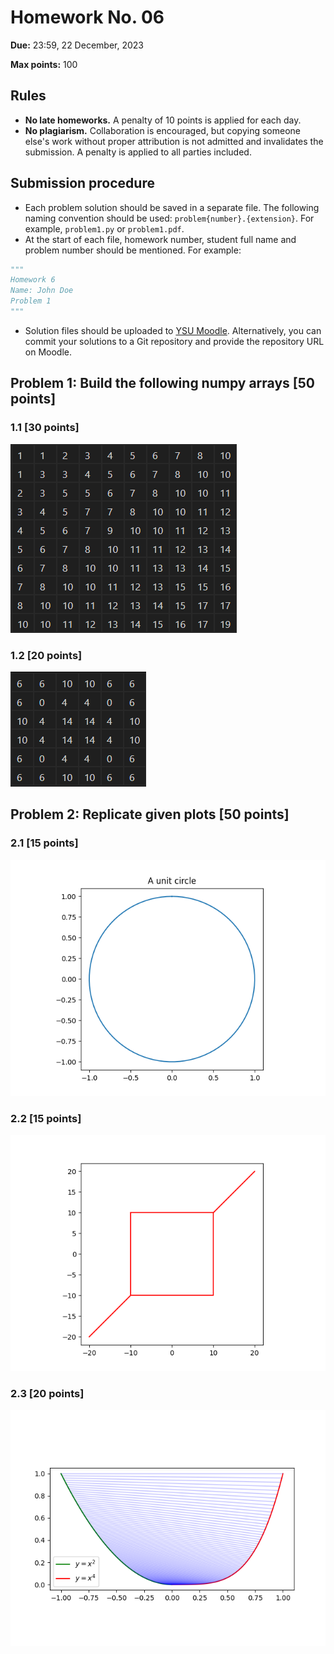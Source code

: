 # Homework No. 06

**Due:** 23:59, 22 December, 2023

**Max points:** 100

## Rules

- **No late homeworks.** A penalty of 10 points is applied for each day.
- **No plagiarism.** Collaboration is encouraged, but copying someone else's work without proper attribution is not admitted and invalidates the submission. A penalty is applied to all parties included.

## Submission procedure

- Each problem solution should be saved in a separate file. The following naming convention should be used: `problem{number}.{extension}`. For example, `problem1.py` or `problem1.pdf`.
- At the start of each file, homework number, student full name and problem number should be mentioned. For example:

```python
"""
Homework 6
Name: John Doe
Problem 1
"""
```

- Solution files should be uploaded to [YSU Moodle](https://e-learning.ysu.am/). Alternatively, you can commit your solutions to a Git repository and provide the repository URL on Moodle.

<div style="page-break-after: always;"></div>

## Problem 1: Build the following numpy arrays [50 points]
### 1.1 [30 points]
![Alt text](./resources/image1.png)
### 1.2 [20 points]
![Alt text](./resources/image2.png)

<div style="page-break-after: always;"></div>

## Problem 2: Replicate given plots [50 points]
### 2.1 [15 points]
![Alt text](./resources/circle.png)
<div style="page-break-after: always;"></div>

### 2.2 [15 points]
![Alt text](./resources/square.png)
<div style="page-break-after: always;"></div>

### 2.3 [20 points]
![Alt text](./resources/parabolas.png)

<script type="text/javascript" src="http://cdn.mathjax.org/mathjax/latest/MathJax.js?config=TeX-AMS-MML_HTMLorMML"></script>
<script type="text/x-mathjax-config">
    MathJax.Hub.Config({ tex2jax: {inlineMath: [['$', '$']]}, messageStyle: "none" });
</script>